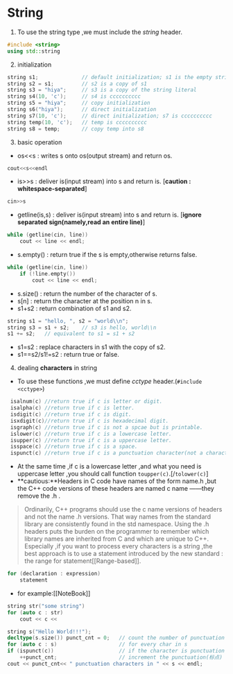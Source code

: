 # String
1. To use the string type ,we must include the *string* header.
```C++
#include <string>
using std::string
```
2. initialization
```C++
string s1;				// default initialization; s1 is the empty string  
string s2 = s1;			// s2 is a copy of s1  
string s3 = "hiya";		// s3 is a copy of the string literal  
string s4(10, 'c');		// s4 is cccccccccc
string s5 = "hiya";		// copy initialization
string s6("hiya");		// direct initialization
string s7(10, 'c'); 	// direct initialization; s7 is cccccccccc
string temp(10, 'c'); 	// temp is cccccccccc  
string s8 = temp; 		// copy temp into s8
```
3. basic operation
- os<<s : writes s onto os(output stream) and return os.
```C++
cout<<s<<endl
```
- is>>s : deliver is(input stream) into s and return is.	[**caution : whitespace-separated**]
```C++
cin>>s
```
- getline(is,s) : deliver is(input stream) into s and return is.	[**ignore separated sign(namely,read an entire line)**]
```C++
while (getline(cin, line))  
	cout << line << endl;  
```
- s.empty() : return true if the s is empty,otherwise returns false.
```C++
while (getline(cin, line))  
	if (!line.empty())  
		cout << line << endl;
```
- s.size() : return the number of the character of s.
- s[n] : return the character at the position n in s.
- s1+s2 : return combination of s1 and s2.
```C++
string s1 = "hello, ", s2 = "world\\n";  
string s3 = s1 + s2;	// s3 is hello, world\\n
s1 += s2;	// equivalent to s1 = s1 + s2
```
- s1=s2 : replace characters in s1 with the copy of s2.
- s1==s2/s1!=s2 : return true or false.
4. dealing **characters** in string
- To use these functions ,we must define *cctype* header.(`#include <cctype>`)
```C++
 isalnum(c)	//return true if c is letter or digit.
 isalpha(c)	//return true if c is letter.
 isdigit(c)	//return true if c is digit.
 isxdigit(c)//return true if c is hexadecimal digit.
 isgraph(c)	//return true if c is not a spcae but is printable.
 islower(c)	//return true if c is a lowercase letter.
 isupper(c)	//return true if c is a uppercase letter.
 isspace(c)	//return true if c is a space.
 ispunct(c)	//return true if c is a punctuation character(not a character\digit\letter\printable whitespace)
```
- At the same time ,if c is a lowercase letter ,and what you need is uppercase letter ,you should call function `toupper(c)`.[/`tolower(c)`]
- **cautious:**Headers in C code have names of the form name.h ,but the C++ code versions of these headers are named c name ——they remove the .h .	
>Ordinarily, C++ programs should use the c name versions of headers and  not the name .h versions. That way names from the standard library are  consistently found in the std namespace. Using the .h headers puts the  burden on the programmer to remember which library names are inherited  from C and which are unique to C++.
>Especially ,if you want to process every characters is a string ,the best approach is to use a statement introduced by the new standard : the range for statement[[Range-based]]. 
```C++
for (declaration : expression)
	statement
```
- for example:[[NoteBook]]
```C++
string str("some string")
for (auto c : str)
	cout << c <<
```

```C++
string s("Hello World!!!");
decltype(s.size()) punct_cnt = 0;	// count the number of punctuation characters in s
for (auto c : s) 					// for every char in s
if (ispunct(c)) 					// if the character is punctuation
	++punct_cnt; 					// increment the punctuation(标点) counter
cout << punct_cnt<< " punctuation characters in " << s << endl;
```